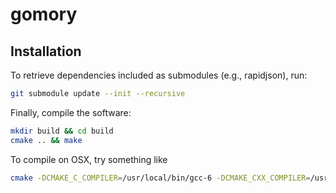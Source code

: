 # gomory

## Installation

To retrieve dependencies included as submodules (e.g., rapidjson), run:

```bash
git submodule update --init --recursive
```

Finally, compile the software:

```bash
mkdir build && cd build
cmake .. && make
```

To compile on OSX, try something like

```bash
cmake -DCMAKE_C_COMPILER=/usr/local/bin/gcc-6 -DCMAKE_CXX_COMPILER=/usr/local/bin/g++-6
```
